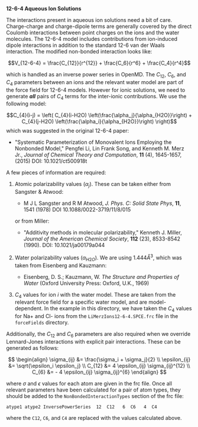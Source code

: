 **12-6-4 Aqueous Ion Solutions**

The interactions present in aqueous ion solutions need a bit of care. Charge-charge and charge-dipole terms are generally covered by the direct Coulomb interactions between point charges on the ions and the water molecules. The 12-6-4 model includes contributions from ion-induced dipole interactions in addition to the standard 12-6 van der Waals interaction. The modified non-bonded interaction looks like:

$$V_{12-6-4} = \frac{C_{12}}{r^{12}} + \frac{C_6}{r^6}  + \frac{C_4}{r^4}$$

which is handled as an inverse power series in OpenMD. The $C_{12}$, $C_6$, and $C_4$ parameters between an ions and the relevant water model are part of the force field for 12-6-4 models.  However for ionic solutions, we need to generate **_all_** pairs of $C_4$ terms for the inter-ionic contributions. We use the following model:

$$C_{4}(i-j) = \left( C_{4}(i-H2O)  \left(\frac{\alpha_j}{\alpha_{H2O}}\right) + C_{4}(j-H2O) \left(\frac{\alpha_i}{\alpha_{H2O}}\right) \right)$$ 
which was suggested in the original 12-6-4 paper:

- "Systematic Parameterization of Monovalent Ions Employing the Nonbonded Model," Pengfei Li, Lin Frank Song, and Kenneth M. Merz Jr., *Journal of Chemical Theory and Computation*, **11** (4), 1645-1657, (2015) DOI: 10.1021/ct500918t 

A few pieces of information are required:

1. Atomic polarizability values $(\alpha_j)$. These can be taken either from Sangster & Atwood:

    - M J L Sangster and R M Atwood, *J. Phys. C: Solid State Phys*, **11**, 1541 (1978) DOI 10.1088/0022-3719/11/8/015

    or from Miller:

    - "Additivity methods in molecular polarizability," Kenneth J. Miller, *Journal of the American Chemical Society*, **112** (23), 8533-8542 (1990). DOI: 10.1021/ja00179a044

2. Water polarizability values $(\alpha_{H2O})$.  We are using $1.444 Å^3$, which was taken from Eisenberg and Kauzmann:

    - Eisenberg, D. S.; Kauzmann, W. *The Structure and Properties of Water* (Oxford University Press: Oxford, U.K., 1969)

3. $C_4$ values for ion $i$ with the water model. These are taken from the relevant force field for a specific water model, and are model-dependent. In the example in this directory, we have taken the $C_4$ values for Na+ and Cl- ions from the `LiMerzIons12-6-4.SPCE.frc` file in the `forceFields` directory.

Additionally, the $C_{12}$ and $C_6$ parameters are also required when we override Lennard-Jones interactions with explicit pair interactions. These can be generated as follows:

$$
\begin{align}
\sigma_{ij} &= \frac{\sigma_i + \sigma_j}{2} \\
\epsilon_{ij} &= \sqrt{\epsilon_i \epsilon_j} \\
C_{12} &= 4 \epsilon_{ij} \sigma_{ij}^{12} \\
C_{6} &= - 4 \epsilon_{ij} \sigma_{ij}^{6}
\end{align}
$$

where $\sigma$ and $\epsilon$ values for each atom are given in the frc file. Once all relevant parameters have been calculated for a pair of atom types, they should be added to the `NonBondedInteractionTypes` section of the frc file:

```
atype1 atype2 InversePowerSeries  12  C12   6  C6   4  C4
```
where the `C12`, `C6`, and `C4` are replaced with the values calculated above.

